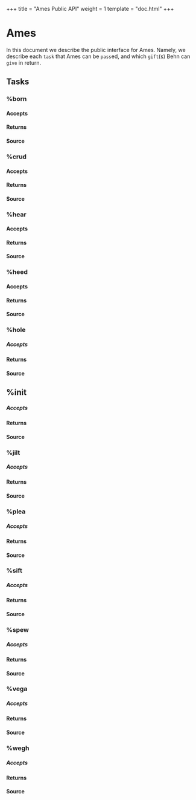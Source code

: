 +++
title = "Ames Public API"
weight = 1
template = "doc.html"
+++

# Ames

In this document we describe the public interface for Ames.  Namely, we describe
each `task` that Ames can be `pass`ed, and which `gift`(s) Behn can `give` in return.

## Tasks

### %born

#### Accepts

#### Returns

#### Source

    
### %crud

#### Accepts

#### Returns

#### Source


### %hear

#### Accepts

#### Returns

#### Source


### %heed

#### Accepts

#### Returns

#### Source


### %hole

##### Accepts

#### Returns

#### Source


## %init

##### Accepts

#### Returns

#### Source


### %jilt

##### Accepts

#### Returns

#### Source


### %plea

##### Accepts

#### Returns

#### Source


### %sift

##### Accepts

#### Returns

#### Source


### %spew

##### Accepts

#### Returns

#### Source


### %vega

##### Accepts

#### Returns

#### Source


### %wegh

##### Accepts

#### Returns

#### Source


